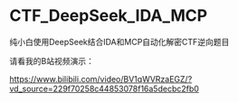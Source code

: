# CTF_DeepSeek_IDA_MCP
纯小白使用DeepSeek结合IDA和MCP自动化解密CTF逆向题目

请看我的B站视频演示：

https://www.bilibili.com/video/BV1qWVRzaEGZ/?vd_source=229f70258c44853078f16a5decbc2fb0
